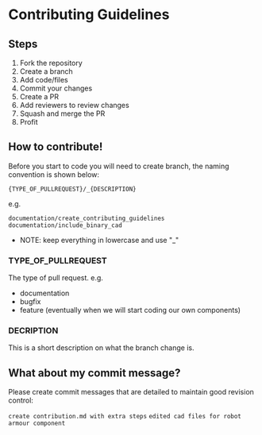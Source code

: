 # Contributing Guidelines

## Steps

1. Fork the repository
2. Create a branch
3. Add code/files
4. Commit your changes
5. Create a PR
6. Add reviewers to review changes
7. Squash and merge the PR
8. Profit

## How to contribute!

Before you start to code you will need to create branch, the naming convention is shown below:

`{TYPE_OF_PULLREQUEST}/_{DESCRIPTION}`

e.g.

`documentation/create_contributing_guidelines`
`documentation/include_binary_cad`

- NOTE: keep everything in lowercase and use "\_"

### TYPE_OF_PULLREQUEST

The type of pull request.
e.g.

- documentation
- bugfix
- feature (eventually when we will start coding our own components)

### DECRIPTION

This is a short description on what the branch change is.

## What about my commit message?

Please create commit messages that are detailed to maintain good revision control:

`create contribution.md with extra steps`
`edited cad files for robot armour component`
